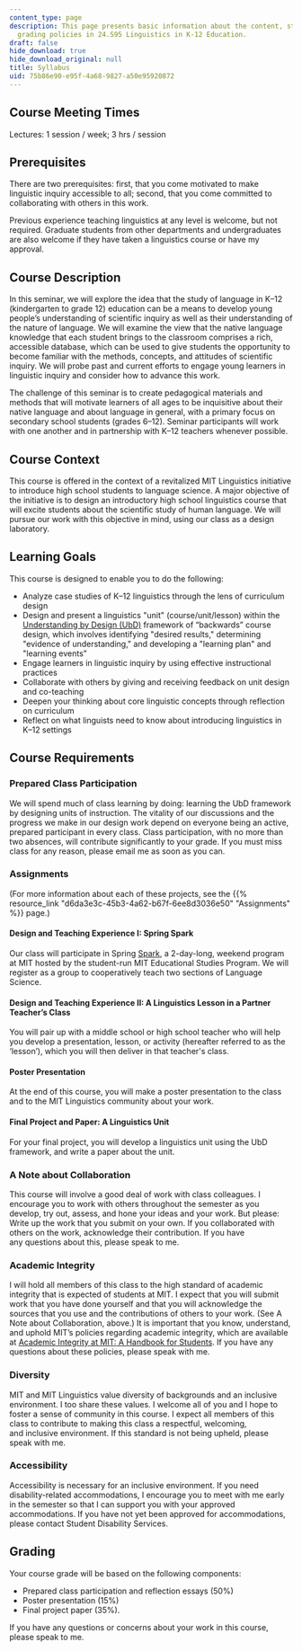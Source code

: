 ```yaml
---
content_type: page
description: This page presents basic information about the content, structure, and
  grading policies in 24.S95 Linguistics in K-12 Education.
draft: false
hide_download: true
hide_download_original: null
title: Syllabus
uid: 75b86e90-e95f-4a68-9827-a50e95920872
---
```

## Course Meeting Times

Lectures: 1 session / week; 3 hrs / session

## Prerequisites

There are two prerequisites: first, that you come motivated to make linguistic inquiry accessible to all; second, that you come committed to collaborating with others in this work.

Previous experience teaching linguistics at any level is welcome, but not required. Graduate students from other departments and undergraduates are also welcome if they have taken a linguistics course or have my approval.

## Course Description

In this seminar, we will explore the idea that the study of language in K–12 (kindergarten to grade 12) education can be a means to develop young people’s understanding of scientific inquiry as well as their understanding of the nature of language. We will examine the view that the native language knowledge that each student brings to the classroom comprises a rich, accessible database, which can be used to give students the opportunity to become familiar with the methods, concepts, and attitudes of scientific inquiry. We will probe past and current efforts to engage young learners in linguistic inquiry and consider how to advance this work.

The challenge of this seminar is to create pedagogical materials and methods that will motivate learners of all ages to be inquisitive about their native language and about language in general, with a primary focus on secondary school students (grades 6–12). Seminar participants will work with one another and in partnership with K–12 teachers whenever possible.

## Course Context

This course is offered in the context of a revitalized MIT Linguistics initiative to introduce high school students to language science. A major objective of the initiative is to design an introductory high school linguistics course that will excite students about the scientific study of human language. We will pursue our work with this objective in mind, using our class as a design laboratory.

## Learning Goals

This course is designed to enable you to do the following:

- Analyze case studies of K–12 linguistics through the lens of curriculum design
- Design and present a linguistics "unit" (course/unit/lesson) within the [Understanding by Design (UbD)](https://files.ascd.org/staticfiles/ascd/pdf/siteASCD/publications/UbD_WhitePaper0312.pdf) framework of “backwards” course design, which involves identifying "desired results," determining "evidence of understanding," and developing a "learning plan" and "learning events"
- Engage learners in linguistic inquiry by using effective instructional practices
- Collaborate with others by giving and receiving feedback on unit design and co-teaching
- Deepen your thinking about core linguistic concepts through reflection on curriculum
- Reflect on what linguists need to know about introducing linguistics in K–12 settings

## Course Requirements

### Prepared Class Participation

We will spend much of class learning by doing: learning the UbD framework by designing units of instruction. The vitality of our discussions and the progress we make in our design work depend on everyone being an active, prepared participant in every class. Class participation, with no more than two absences, will contribute significantly to your grade. If you must miss class for any reason, please email me as soon as you can.

### Assignments

(For more information about each of these projects, see the {{% resource_link "d6da3e3c-45b3-4a62-b67f-6ee8d3036e50" "Assignments" %}} page.) 

#### Design and Teaching Experience I: Spring Spark

Our class will participate in Spring [Spark](https://cua.mit.edu/events/spark-2024/), a 2-day-long, weekend program at MIT hosted by the student-run MIT Educational Studies Program. We will register as a group to cooperatively teach two sections of Language Science.

#### Design and Teaching Experience II: A Linguistics Lesson in a Partner Teacher’s Class

You will pair up with a middle school or high school teacher who will help you develop a presentation, lesson, or activity (hereafter referred to as the ‘lesson’), which you will then deliver in that teacher's class.

#### Poster Presentation

At the end of this course, you will make a poster presentation to the class and to the MIT Linguistics community about your work.

#### Final Project and Paper: A Linguistics Unit

For your final project, you will develop a linguistics unit using the UbD framework, and write a paper about the unit. 

### A Note about Collaboration

This course will involve a good deal of work with class colleagues. I encourage you to work with others throughout the semester as you develop, try out, assess, and hone your ideas and your work. But please: Write up the work that you submit on your own. If you collaborated with others on the work, acknowledge their contribution. If you have any questions about this, please speak to me.

### Academic Integrity

I will hold all members of this class to the high standard of academic integrity that is expected of students at MIT. I expect that you will submit work that you have done yourself and that you will acknowledge the sources that you use and the contributions of others to your work. (See A Note about Collaboration, above.) It is important that you know, understand, and uphold MIT’s policies regarding academic integrity, which are available at [Academic Integrity at MIT: A Handbook for Students](https://integrity.mit.edu/handbook/academic-integrity-handbook). If you have any questions about these policies, please speak with me.

### Diversity

MIT and MIT Linguistics value diversity of backgrounds and an inclusive environment. I too share these values. I welcome all of you and I hope to foster a sense of community in this course. I expect all members of this class to contribute to making this class a respectful, welcoming, and inclusive environment. If this standard is not being upheld, please speak with me.

### Accessibility

Accessibility is necessary for an inclusive environment. If you need disability-related accommodations, I encourage you to meet with me early in the semester so that I can support you with your approved accommodations. If you have not yet been approved for accommodations, please contact Student Disability Services.

## Grading

Your course grade will be based on the following components:

- Prepared class participation and reflection essays (50%)
- Poster presentation (15%)
- Final project paper (35%).

If you have any questions or concerns about your work in this course, please speak to me.